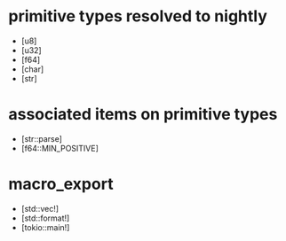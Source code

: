 # primitive types resolved to nightly

- [u8]
- [u32]
- [f64]
- [char]
- [str]

# associated items on primitive types

- [str::parse]
- [f64::MIN_POSITIVE]

# macro_export

- [std::vec!]
- [std::format!]
- [tokio::main!]
